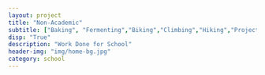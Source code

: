 ```yaml
---
layout: project
title: "Non-Academic"
subtitle: ["Baking", "Fermenting","Biking","Climbing","Hiking","Projects","PersonalRead", "FutureTrips"]
disp: "True"
description: "Work Done for School"
header-img: "img/home-bg.jpg"
category: school
---
```

